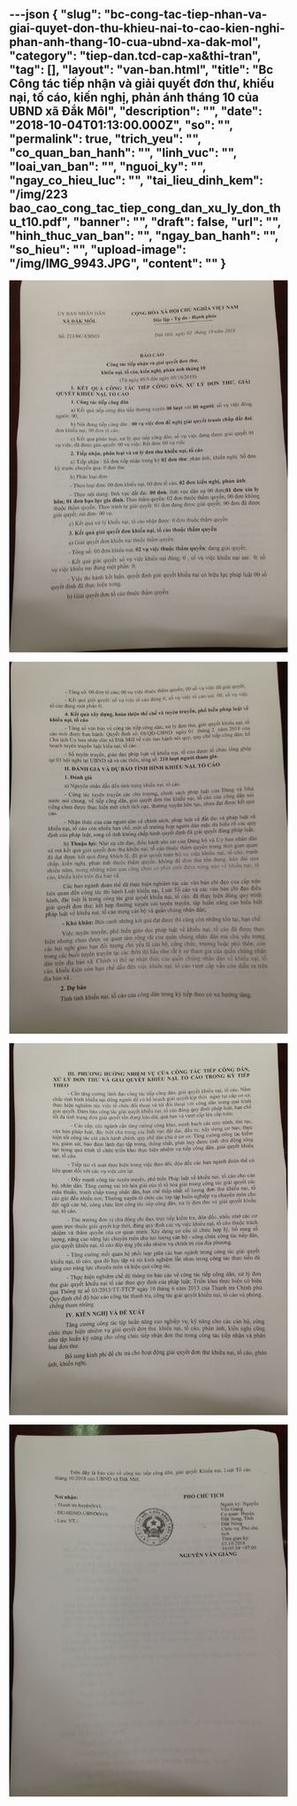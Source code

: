 ---json
{
    "slug": "bc-cong-tac-tiep-nhan-va-giai-quyet-don-thu-khieu-nai-to-cao-kien-nghi-phan-anh-thang-10-cua-ubnd-xa-dak-mol",
    "category": "tiep-dan.tcd-cap-xa&thi-tran",
    "tag": [],
    "layout": "van-ban.html",
    "title": "Bc Công tác tiếp nhận và giải quyết đơn thư, khiếu nại, tố cáo, kiến nghị, phản ánh tháng 10 của UBND xã Đắk Môl",
    "description": "",
    "date": "2018-10-04T01:13:00.000Z",
    "so": "",
    "permalink": true,
    "trich_yeu": "",
    "co_quan_ban_hanh": "",
    "linh_vuc": "",
    "loai_van_ban": "",
    "nguoi_ky": "",
    "ngay_co_hieu_luc": "",
    "tai_lieu_dinh_kem": "/img/223 bao_cao_cong_tac_tiep_cong_dan_xu_ly_don_thu_t10.pdf",
    "banner": "",
    "draft": false,
    "url": "",
    "hinh_thuc_van_ban": "",
    "ngay_ban_hanh": "",
    "so_hieu": "",
    "upload-image": "/img/IMG_9943.JPG",
    "__content__": ""
}
---
<p><img alt="" src="/img/IMG_9940.JPG" /></p>

<p><img alt="" src="/img/IMG_9941.JPG" /></p>

<p><img alt="" src="/img/IMG_9942.JPG" /></p>

<p><img alt="" src="/img/IMG_9943.JPG" /></p>
